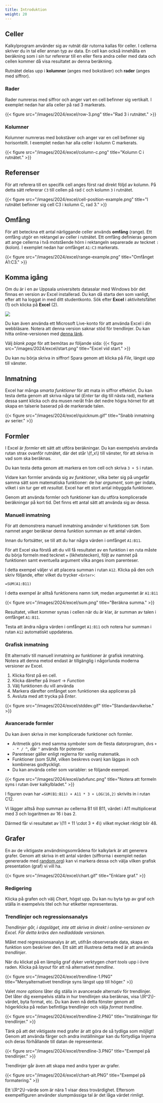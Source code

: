 ```yaml
---
title: Introduktion
weight: 20
---
```



## Celler

Kalkylprogram använder sig av rutnät där rutorna kallas för celler. I cellerna
skriver du in tal eller annan typ av data. En cell kan också innehålla en
beräkning som i sin tur refererar till en eller flera andra celler med data och
cellen kommer då visa resultatet av denna beräkning. 

Rutnätet delas upp i **kolumner** (anges med bokstäver) och **rader** (anges med siffror).

[wp-siffra]: https://sv.wikipedia.org/wiki/Siffra

### Rader

Rader numreras med siffror och anger vart en cell befinner sig vertikalt. I exemplet nedan har alla celler på rad 3 markerats.

{{< figure src="/images/2024/excel/row-3.png" title="Rad 3 i rutnätet." >}}

### Kolumner

Kolumner numreras med bokstäver och anger var en cell befinner sig horisontellt. I exemplet nedan har alla celler i kolumn C markerats.

{{< figure src="/images/2024/excel/column-c.png" title="Kolumn C i rutnätet." >}}

## Referenser

För att referera till en specifik cell anges först rad direkt följd av
kolumn. På detta sätt refererar `C3` till cellen på rad `C` och kolumn `3` i rutnätet.

{{< figure src="/images/2024/excel/cell-position-example.png"
    title="I rutnätet befinner sig cell C3 i kolumn C, rad 3." >}}

## Omfång

För att beteckna ett antal närliggande celler används __omfång__ (range). Ett omfång utgör
en rektangel av celler i rutnätet. Ett omfång definieras genom att ange cellerna i två
motstående hörn i rektangeln separerade av tecknet `:` (kolon). I exemplet nedan har omfånget `A1:C3` markerats.

{{< figure src="/images/2024/excel/range-example.png" title="Omfånget A1:C3." >}}

## Komma igång

Om du är i en av Uppsala universitets datasalar med Windows bör det finnas en
version av Excel installerad. Du kan då starta den som vanligt, efter att ha
loggat in med ditt studentkonto. Sök efter **Excel** i aktivitetsfältet (1) och klicka på **Excel** (2).

![](/images/2025/excel/taskbar-excel.png?width=555px)

Du kan även använda ett Microsoft Live-konto för att använda Excel i din
webbläsare. Notera att denna version saknar stöd för trendlinjer.
Du kan hitta online-versionen med [denna länk](https://office.live.com/start/Excel.aspx).

Välj *blank page* för att bemötas av följande sida:
{{< figure src="/images/2024/excel/start.png" title="Excel vid start." >}}


Du kan nu börja skriva in siffror! Spara genom att klicka på *File*, längst upp till vänster.


## Inmatning

Excel har många *smarta funktioner* för att mata in siffror effektivt.
Du kan testa detta genom att skriva några tal (*Enter* tar dig till nästa rad), markera dessa samt
klicka och dra musen neråt från det nedre högra hörnet för att skapa en
talserie baserad på de markerade talen.

{{< figure src="/images/2024/excel/quicknum.gif" title="Snabb inmatning av serier." >}}



## Formler

I Excel är *formler* ett sätt att utföra beräkningar. Du kan exempelvis använda
rutan strax ovanför rutnätet, där det står \\(f_x\\) till vänster, för att skriva
in vad som ska beräknas.

Du kan testa detta genom att markera en tom cell och skriva `3 + 5` i rutan.

Vidare kan formler använda sig av *funktioner*, vilka beter sig på ungefär
samma sätt som matematiska funktioner: de har *argument*, som ger indata, vilket
i sin tur ger ett *resultat*. Excel har ett stort antal inbyggda funktioner.

Genom att använda formler och funktioner kan du utföra komplicerade beräkningar
på kort tid. Det finns ett antal sätt att använda sig av dessa.


### Manuell inmatning

För att demonstrera manuell inmatning använder vi funktionen `SUM`. Som namnet
anger beräknar denna funktion summan av ett antal värden.

Innan du fortsätter, se till att du har några värden i omfånget `A1:B11`.

För att Excel ska förstå att du vill få resultatet av en funktion i en ruta
måste du börja formeln med tecknet `=` (likhetstecken), följt av namnet på
funktionen samt eventuella argument vilka anges inom parenteser.

I detta exempel väljer vi att placera summan i rutan `A12`. Klicka på den och
skriv följande, efter vilket du trycker `<Enter>`:

```
=SUM(A1:B11)
```

I detta exempel är alltså funktionens namn `SUM`, medan argumentet är `A1:B11`

{{< figure src="/images/2024/excel/sum.png" title="Beräkna summa." >}}

Resultatet, vilket kommer synas i cellen när du är klar, är summan av talen
i omfånget `A1:B11`.

Testa att ändra några värden i omfånget `A1:B11` och notera hur summan i rutan
`A12` automatiskt uppdateras.


### Grafisk inmatning

Ett alternativ till manuell inmatning av funktioner är grafisk inmatning.
Notera att denna metod endast är tillgänglig i någorlunda moderna versioner av
Excel.

1. Klicka först på en cell.
2. Klicka därefter på *Insert* -> *Function*
3. Välj funktionen du vill använda
4. Markera därefter omfånget som funktionen ska appliceras på
5. Avsluta med att trycka på *Enter*.

{{< figure src="/images/2024/excel/stddev.gif" title="Standardavvikelse." >}}


### Avancerade formler

Du kan även skriva in mer komplicerade funktioner och formler.

+ Aritmetik görs med samma symboler som de flesta datorprogram, dvs `+ - * / ^`, där `^` används för potenser.
+ Parenteser gäller enligt reglerna för vanlig matematik.
+ Funktioner (som SUM, vilken beskrevs ovan) kan läggas in och kombineras
    godtyckligt.
+ Du kan använda celler som variabler: se följande exempel.

{{< figure src="/images/2024/excel/advfunc.png" title="Notera att formeln syns i rutan över kalkylbladet." >}}

I figuren ovan har `=SUM(B1:B11) + A11 * 3 + LOG(16,2)` skrivits in i rutan
C12.

Vi lägger alltså ihop summan av cellerna B1 till B11, värdet i A11 multiplicerat med 3 och
logaritmen av 16 i bas 2.

Därmed får vi resultatet av \\(11 + 11 \cdot 3 + 4\\) vilket mycket riktigt blir 48.



## Grafer

En av de viktigaste användningsområdena för kalkylark är att generera grafer.
Genom att skriva in ett antal värden (siffrorna i exemplet nedan genererade med [random.org](https://www.random.org)) kan vi markera dessa och välja
vilken grafisk presentation (graf) vi vill ha.

{{< figure src="/images/2024/excel/chart.gif" title="Enklare graf." >}}

### Redigering

Klicka på grafen och välj *Chart*, högst upp. Du kan nu byta typ av graf och ställa in
exempelvis titel och hur etiketter representeras.

### Trendlinjer och regressionsanalys

*Trendlinjer går, i dagsläget, inte att skriva in direkt i online-versionen av Excel. För detta krävs den nedladdade versionen.*

Målet med regressionsanalys är att, utifrån observerade data, skapa en funktion som beskriver den. Ett sätt att illustrera detta med är att använda *trendlinjer*.

När du klickat på en lämplig graf dyker verktygen *chart tools* upp i övre raden. Klicka på *layout* för att nå alternativet *trendline*.

{{< figure src="/images/2024/excel/trendline-1.PNG" title="Menyalternativet trendlinje syns längst upp till höger." >}}

Valet *more options* låter dig ställa in avancerade alternativ för trendlinjer.
Det låter dig exempelvis ställa in hur trendlinjen ska beräknas, visa  \\(R^2\\)-värdet, byta format, etc.
Du kan även nå detta fönster genom att högerklicka på redan befintliga trendlinjer och välja *format trendline*.

{{< figure src="/images/2024/excel/trendline-2.PNG" title="Inställningar för trendlinjer." >}}

Tänk på att det viktigaste med grafer är att göra de så tydliga som möjligt!
Genom att använda färger och andra inställningar kan du förtydliga linjerna och deras förhållande till datan de representerar.

{{< figure src="/images/2024/excel/trendline-3.PNG" title="Exempel på trendlinjer." >}}

Trendlinjer går även att skapa med andra typer av grafer.

{{< figure src="/images/2024/excel/chart-alt.PNG" title="Exempel på formatering." >}}

Ett \\(R^2\\)-värde som är nära 1 visar dess trovärdighet. Eftersom exempelfiguren använder slumpmässiga tal är det låga värdet rimligt.
